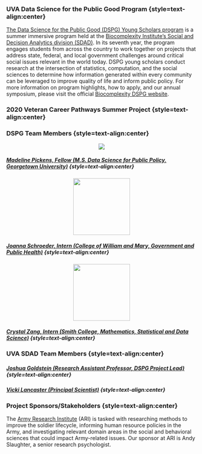 ### UVA Data Science for the Public Good Program {style=text-align:center}

[The Data Science for the Public Good (DSPG) Young Scholars program](https://biocomplexity.virginia.edu/social-decision-analytics/dspg-program) is a summer immersive program held at the [Biocomplexity Institute’s Social and Decision Analytics division (SDAD)](https://biocomplexity.virginia.edu/social-decision-analytics). In its seventh year, the program engages students from across the country to work together on projects that address state, federal, and local government challenges around critical social issues relevant in the world today. DSPG young scholars conduct research at the intersection of statistics, computation, and the social sciences to determine how information generated within every community can be leveraged to improve quality of life and inform public policy. For more information on program highlights, how to apply, and our annual symposium, please visit the official [Biocomplexity DSPG website]((https://biocomplexity.virginia.edu/social-decision-analytics/dspg-program)).

### 2020 Veteran Career Pathways Summer Project {style=text-align:center}

### DSPG Team Members {style=text-align:center}

<center>
<img src="/dspg20career/maddie.jpg" />
</center>

##### [Madeline Pickens, Fellow (M.S. Data Science for Public Policy, Georgetown University)](https://github.com/mclaire19) {style=text-align:center}

<center>
<img src="/dspg20career/joanna.jpg" width = 150 />
</center>

##### [Joanna Schroeder, Intern (College of William and Mary, Government and Public Health)](https://github.com/jo-schroeder) {style=text-align:center}

<center>
<img src="/dspg20career/crystal.jpeg" width = 150 />
</center>

##### [Crystal Zang, Intern (Smith College, Mathematics, Statistical and Data Science)](https://github.com/czang97) {style=text-align:center}

### UVA SDAD Team Members {style=text-align:center}

##### [Joshua Goldstein (Research Assistant Professor, DSPG Project Lead)](https://biocomplexity.virginia.edu/joshua-goldstein) {style=text-align:center}

##### [Vicki Lancaster (Principal Scientist)](https://biocomplexity.virginia.edu/vicki-lancaster) {style=text-align:center}

### Project Sponsors/Stakeholders {style=text-align:center}

The [Army Research Institute](https://ari.altess.army.mil/default.aspx) (ARI) is tasked with researching methods to improve the soldier lifecycle, informing human resource policies in the Army, and investigating relevant domain areas in the social and behavioral sciences that could impact Army-related issues. Our sponsor at ARI is Andy Slaughter, a senior research psychologist.